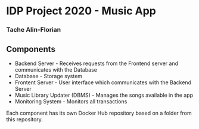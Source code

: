 # IDP Project 2020 - Music App
### Tache Alin-Florian

## Components

* Backend Server - Receives requests from the Frontend server and communicates with the Database
* Database - Storage system
* Frontent Server - User interface which communicates with the Backend Server
* Music Library Updater (DBMS) - Manages the songs available in the app
* Monitoring System - Monitors all transactions

Each component has its own Docker Hub repository based on a folder from this repository.
